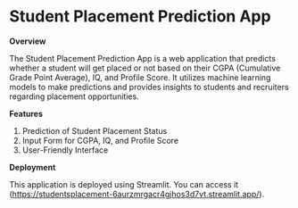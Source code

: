 # **Student Placement Prediction App**

**Overview**

The Student Placement Prediction App is a web application that predicts whether a student will get placed or not based on their CGPA (Cumulative Grade Point Average), IQ, and Profile Score. 
It utilizes machine learning models to make predictions and provides insights to students and recruiters regarding placement opportunities.

**Features**
1. Prediction of Student Placement Status
2. Input Form for CGPA, IQ, and Profile Score
3. User-Friendly Interface

**Deployment**

This application is deployed using Streamlit. You can access it (https://studentsplacement-6aurzmrgacr4gjhos3d7vt.streamlit.app/).
